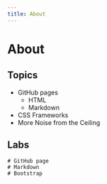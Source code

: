 ```yaml
---
title: About
---
```


# About

## Topics

* GitHub pages
	* HTML
	* Markdown
* CSS Frameworks
* More Noise from the Ceiling

## Labs
	# GitHub page
	# Markdown
	# Bootstrap